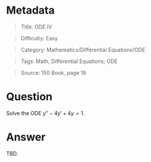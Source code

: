 # Metadata
> Title: ODE IV

> Difficulty: Easy

> Category: Mathematics/Differential Equations/ODE

> Tags: Math, Differential Equations; ODE

> Source: 150 Book, page 19

# Question
Solve the ODE $y'' - 4y' + 4y = 1.$

# Answer
TBD.
